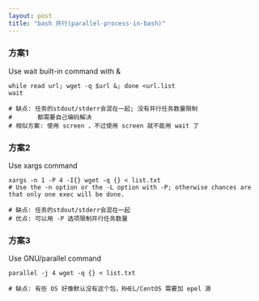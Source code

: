 ```yaml
---
layout: post
title: "bash 并行(parallel-process-in-bash)"
---
```

    
### 方案1
Use wait built-in command with &
```
while read url; wget -q $url &; done <url.list
wait

# 缺点: 任务的stdout/stderr会混在一起; 没有并行任务数量限制
#       都需要自己编码解决
# 相似方案: 使用 screen ，不过使用 screen 就不能用 wait 了
```

### 方案2
Use xargs command
```
xargs -n 1 -P 4 -I{} wget -q {} < list.txt
# Use the -n option or the -L option with -P; otherwise chances are that only one exec will be done.

# 缺点: 任务的stdout/stderr会混在一起
# 优点: 可以用 -P 选项限制并行任务数量
```

### 方案3
Use GNU/parallel command
```
parallel -j 4 wget -q {} < list.txt

# 缺点: 有些 OS 好像默认没有这个包，RHEL/CentOS 需要加 epel 源
```
